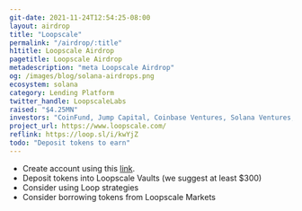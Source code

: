 ```yaml
---
git-date: 2021-11-24T12:54:25-08:00
layout: airdrop
title: "Loopscale"
permalink: "/airdrop/:title"
h1title: Loopscale Airdrop
pagetitle: Loopscale Airdrop
metadescription: "meta Loopscale Airdrop"
og: /images/blog/solana-airdrops.png
ecosystem: solana
category: Lending Platform
twitter_handle: LoopscaleLabs
raised: "$4.25MN"
investors: "CoinFund, Jump Capital, Coinbase Ventures, Solana Ventures, 0xVentures, Big Brain Holdings"
project_url: https://www.loopscale.com/
reflink: https://loop.sl/i/kwYjZ
todo: "Deposit tokens to earn"
---
```


- Create account using this [link](https://loop.sl/i/kwYjZ).
- Deposit tokens into Loopscale Vaults (we suggest at least \$300)
- Consider using Loop strategies
- Consider borrowing tokens from Loopscale Markets
